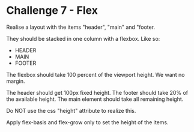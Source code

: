 # Challenge 7 - Flex

Realise a layout with the items "header", "main" and "footer.

They should be stacked in one column with a flexbox. Like so:

- HEADER
- MAIN
- FOOTER

The flexbox should take 100 percent of the viewport height. We want no margin.

The header should get 100px fixed height.
The footer should take 20% of the available height.
The main element should take all remaining height.

Do NOT use the css "height" attribute to realize this. 

Apply flex-basis and flex-grow only to set the height of the items.

